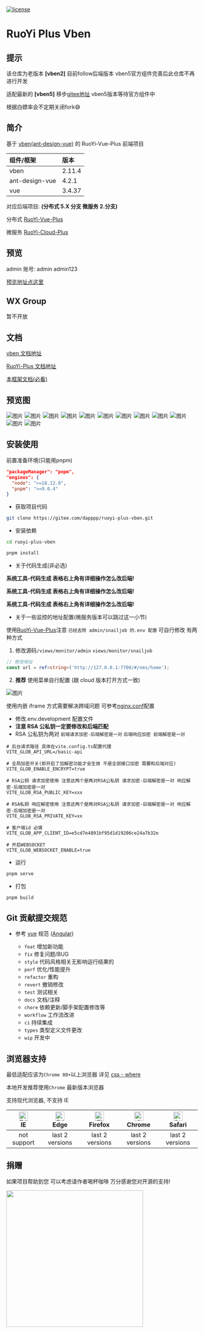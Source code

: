 [![license](https://img.shields.io/github/license/anncwb/vue-vben-admin.svg)](LICENSE) <h1>RuoYi Plus Vben</h1>

## 提示

该仓库为老版本 **[vben2]** 目前follow后端版本 vben5官方组件完善后此仓库不再进行开发

适配最新的 **[vben5]** 移步[gitee地址](https://gitee.com/dapppp/ruoyi-plus-vben5) vben5版本等待官方组件中

根据白嫖率会不定期关闭fork😅

## 简介

基于 [vben(ant-design-vue)](https://github.com/vbenjs/vue-vben-admin) 的 RuoYi-Vue-Plus 前端项目

| 组件/框架      | 版本   |
| :------------- | :----- |
| vben           | 2.11.4 |
| ant-design-vue | 4.2.1  |
| vue            | 3.4.37 |

对应后端项目: **(分布式 5.X 分支 微服务 2.分支)**

分布式 [RuoYi-Vue-Plus](https://gitee.com/dromara/RuoYi-Vue-Plus/tree/5.X/)

微服务 [RuoYi-Cloud-Plus](https://gitee.com/dromara/RuoYi-Cloud-Plus/tree/2.X/)

## 预览

admin 账号: admin admin123

[预览地址点这里](http://plus.dapdap.top)

## WX Group

暂不开放

## 文档

[vben 文档地址](https://doc.vvbin.cn/)

[RuoYi-Plus 文档地址](https://plus-doc.dromara.org/#/)

[本框架文档(必看)](https://dapdap.top/)

## 预览图

![图片](https://gitee.com/dapppp/ruoyi-plus-vben/raw/main/preview/1.png) ![图片](https://gitee.com/dapppp/ruoyi-plus-vben/raw/main/preview/2.png) ![图片](https://gitee.com/dapppp/ruoyi-plus-vben/raw/main/preview/3.png) ![图片](https://gitee.com/dapppp/ruoyi-plus-vben/raw/main/preview/4.png) ![图片](https://gitee.com/dapppp/ruoyi-plus-vben/raw/main/preview/5.png) ![图片](https://gitee.com/dapppp/ruoyi-plus-vben/raw/main/preview/6.png) ![图片](https://gitee.com/dapppp/ruoyi-plus-vben/raw/main/preview/7.png) ![图片](https://gitee.com/dapppp/ruoyi-plus-vben/raw/main/preview/8.png) ![图片](https://gitee.com/dapppp/ruoyi-plus-vben/raw/main/preview/9.png) ![图片](https://gitee.com/dapppp/ruoyi-plus-vben/raw/main/preview/10.png) ![图片](https://gitee.com/dapppp/ruoyi-plus-vben/raw/main/preview/11.png) ![图片](https://gitee.com/dapppp/ruoyi-plus-vben/raw/main/preview/12.png)

## 安装使用

前置准备环境(只能用pnpm)

```json
"packageManager": "pnpm",
"engines": {
  "node": ">=18.12.0",
  "pnpm": ">=9.0.4"
}
```

- 获取项目代码

```bash
git clone https://gitee.com/dapppp/ruoyi-plus-vben.git
```

- 安装依赖

```bash
cd ruoyi-plus-vben

pnpm install
```

- 关于代码生成(非必选)

**系统工具-代码生成 表格右上角有详细操作怎么改后端!**

**系统工具-代码生成 表格右上角有详细操作怎么改后端!**

**系统工具-代码生成 表格右上角有详细操作怎么改后端!**

- 关于一些监控的地址配置(微服务版本可以跳过这一小节)

使用[RuoYi-Vue-Plus](https://gitee.com/dromara/RuoYi-Vue-Plus/tree/5.X/)注意 `已经去除 admin/snailjob 的.env 配置` 可自行修改 有两种方式

1. 修改源码`/views/monitor/admin` `views/monitor/snailjob`

```ts
// 修改地址
const url = ref<string>('http://127.0.0.1:7700/#/oms/home');
```

2. **推荐** 使用菜单自行配置 (跟 cloud 版本打开方式一致)

![图片](https://gitee.com/dapppp/ruoyi-plus-vben/raw/main/preview/菜单修改.png)

使用内嵌 iframe 方式需要解决跨域问题 可参考[nginx.conf](https://gitee.com/dromara/RuoYi-Vue-Plus/blob/5.X/script/docker/nginx/conf/nginx.conf#LC87)配置

- 修改.env.development 配置文件
- **注意 RSA 公私钥一定要修改和后端匹配**
- RSA 公私钥为两对 `前端请求加密-后端解密是一对` `后端响应加密 前端解密是一对`

```properties
# 后台请求路径 具体在vite.config.ts配置代理
VITE_GLOB_API_URL=/basic-api

# 全局加密开关(即开启了加解密功能才会生效 不是全部接口加密 需要和后端对应)
VITE_GLOB_ENABLE_ENCRYPT=true

# RSA公钥 请求加密使用 注意这两个是两对RSA公私钥 请求加密-后端解密是一对 响应解密-后端加密是一对
VITE_GLOB_RSA_PUBLIC_KEY=xxx

# RSA私钥 响应解密使用 注意这两个是两对RSA公私钥 请求加密-后端解密是一对 响应解密-后端加密是一对
VITE_GLOB_RSA_PRIVATE_KEY=xx

# 客户端id 必填
VITE_GLOB_APP_CLIENT_ID=e5cd7e4891bf95d1d19206ce24a7b32e

# 开启WEBSOCKET
VITE_GLOB_WEBSOCKET_ENABLE=true
```

- 运行

```bash
pnpm serve
```

- 打包

```bash
pnpm build
```

## Git 贡献提交规范

- 参考 [vue](https://github.com/vuejs/vue/blob/dev/.github/COMMIT_CONVENTION.md) 规范 ([Angular](https://github.com/conventional-changelog/conventional-changelog/tree/master/packages/conventional-changelog-angular))

  - `feat` 增加新功能
  - `fix` 修复问题/BUG
  - `style` 代码风格相关无影响运行结果的
  - `perf` 优化/性能提升
  - `refactor` 重构
  - `revert` 撤销修改
  - `test` 测试相关
  - `docs` 文档/注释
  - `chore` 依赖更新/脚手架配置修改等
  - `workflow` 工作流改进
  - `ci` 持续集成
  - `types` 类型定义文件更改
  - `wip` 开发中

## 浏览器支持

最低适配应该为`Chrome 88+`以上浏览器 详见 [css - where](https://developer.mozilla.org/en-US/docs/Web/CSS/:where#browser_compatibility)

本地开发推荐使用`Chrome` 最新版本浏览器

支持现代浏览器, 不支持 IE

| [<img src="https://raw.githubusercontent.com/alrra/browser-logos/master/src/edge/edge_48x48.png" alt=" Edge" width="24px" height="24px" />](http://godban.github.io/browsers-support-badges/)</br>IE | [<img src="https://raw.githubusercontent.com/alrra/browser-logos/master/src/edge/edge_48x48.png" alt=" Edge" width="24px" height="24px" />](http://godban.github.io/browsers-support-badges/)</br>Edge | [<img src="https://raw.githubusercontent.com/alrra/browser-logos/master/src/firefox/firefox_48x48.png" alt="Firefox" width="24px" height="24px" />](http://godban.github.io/browsers-support-badges/)</br>Firefox | [<img src="https://raw.githubusercontent.com/alrra/browser-logos/master/src/chrome/chrome_48x48.png" alt="Chrome" width="24px" height="24px" />](http://godban.github.io/browsers-support-badges/)</br>Chrome | [<img src="https://raw.githubusercontent.com/alrra/browser-logos/master/src/safari/safari_48x48.png" alt="Safari" width="24px" height="24px" />](http://godban.github.io/browsers-support-badges/)</br>Safari |
| :-: | :-: | :-: | :-: | :-: |
| not support | last 2 versions | last 2 versions | last 2 versions | last 2 versions |

## 捐赠

如果项目帮助到您 可以考虑请作者喝杯咖啡 万分感谢您对开源的支持!

<img src=https://plus.dapdap.top/minio-server/plus/2024/03/16/98a9d704eb0c4c04b721bf7799217571.jpg height=360px />

